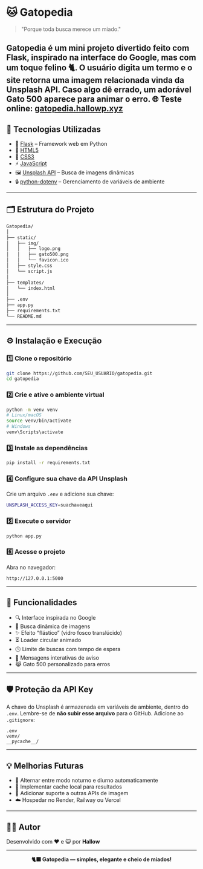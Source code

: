 # 🐱 **Gatopedia**

> "Porque toda busca merece um miado."

Gatopedia é um mini projeto divertido feito com **Flask**, inspirado na interface do **Google**, mas com um toque felino 🐈.
O usuário digita um termo e o site retorna uma imagem relacionada vinda da **Unsplash API**. Caso algo dê errado, um adorável **Gato 500** aparece para animar o erro.
🌐 **Teste online:** [gatopedia.hallowp.xyz](https://gatopedia.hallowp.xyz/)
---

## 🚀 **Tecnologias Utilizadas**

* 🐍 [Flask](https://flask.palletsprojects.com/) – Framework web em Python
* 🧱 [HTML5](https://developer.mozilla.org/docs/Web/HTML)
* 🎨 [CSS3](https://developer.mozilla.org/docs/Web/CSS)
* ⚡ [JavaScript](https://developer.mozilla.org/docs/Web/JavaScript)
* 🖼️ [Unsplash API](https://unsplash.com/developers) – Busca de imagens dinâmicas
* 🔒 [python-dotenv](https://pypi.org/project/python-dotenv/) – Gerenciamento de variáveis de ambiente

---

## 🗂️ **Estrutura do Projeto**

```bash
Gatopedia/
│
├── static/
│   ├── img/
│   │   ├── logo.png
│   │   ├── gato500.png
│   │   └── favicon.ico
│   ├── style.css
│   └── script.js
│
├── templates/
│   └── index.html
│
├── .env
├── app.py
├── requirements.txt
└── README.md
```

---

## ⚙️ **Instalação e Execução**

### 1️⃣ Clone o repositório

```bash
git clone https://github.com/SEU_USUARIO/gatopedia.git
cd gatopedia
```

### 2️⃣ Crie e ative o ambiente virtual

```bash
python -m venv venv
# Linux/macOS
source venv/bin/activate
# Windows
venv\Scripts\activate
```

### 3️⃣ Instale as dependências

```bash
pip install -r requirements.txt
```

### 4️⃣ Configure sua chave da API Unsplash

Crie um arquivo `.env` e adicione sua chave:

```bash
UNSPLASH_ACCESS_KEY=suachaveaqui
```

### 5️⃣ Execute o servidor

```bash
python app.py
```

### 6️⃣ Acesse o projeto

Abra no navegador:

```
http://127.0.0.1:5000
```

---

## 🧠 **Funcionalidades**

* 🔍 Interface inspirada no Google
* 🐾 Busca dinâmica de imagens
* ✨ Efeito “flástico” (vidro fosco translúcido)
* ⏳ Loader circular animado
* 🕒 Limite de buscas com tempo de espera
* 💬 Mensagens interativas de aviso
* 😹 Gato 500 personalizado para erros

---

## 🛡️ **Proteção da API Key**

A chave do Unsplash é armazenada em variáveis de ambiente, dentro do `.env`.
Lembre-se de **não subir esse arquivo** para o GitHub.
Adicione ao `.gitignore`:

```
.env
venv/
__pycache__/
```

---

## 💡 **Melhorias Futuras**

* 🌙 Alternar entre modo noturno e diurno automaticamente
* 💾 Implementar cache local para resultados
* 🐍 Adicionar suporte a outras APIs de imagem
* ☁️ Hospedar no Render, Railway ou Vercel

---

## 👨‍💻 **Autor**

Desenvolvido com ❤️ e 😺 por **Hallow**

---

<p align="center">
  <b>🐈‍⬛ Gatopedia — simples, elegante e cheio de miados!</b>
</p>

